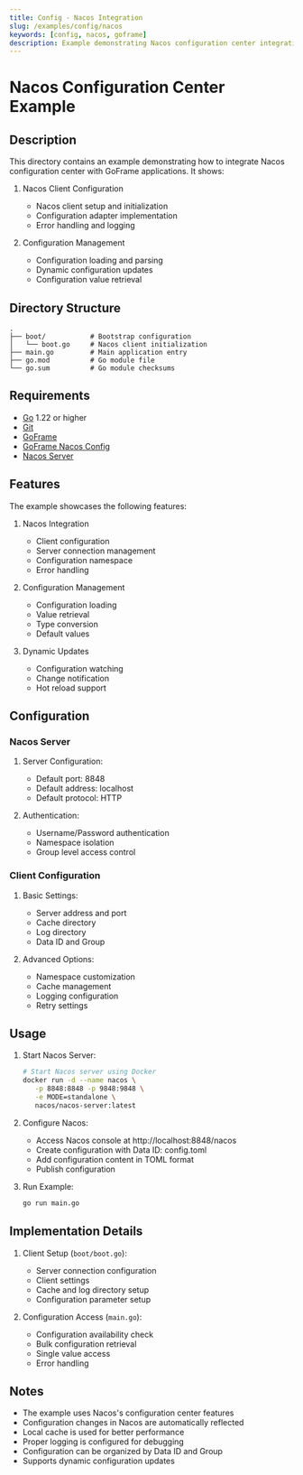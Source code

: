 ```yaml
---
title: Config - Nacos Integration
slug: /examples/config/nacos
keywords: [config, nacos, goframe]
description: Example demonstrating Nacos configuration center integration with GoFrame
---
```


# Nacos Configuration Center Example

## Description

This directory contains an example demonstrating how to integrate Nacos configuration center with GoFrame applications. It shows:

1. Nacos Client Configuration
   - Nacos client setup and initialization
   - Configuration adapter implementation
   - Error handling and logging

2. Configuration Management
   - Configuration loading and parsing
   - Dynamic configuration updates
   - Configuration value retrieval

## Directory Structure

```
.
├── boot/           # Bootstrap configuration
│   └── boot.go     # Nacos client initialization
├── main.go         # Main application entry
├── go.mod          # Go module file
└── go.sum          # Go module checksums
```

## Requirements

- [Go](https://golang.org/dl/) 1.22 or higher
- [Git](https://git-scm.com/downloads)
- [GoFrame](https://goframe.org)
- [GoFrame Nacos Config](https://github.com/gogf/gf/tree/master/contrib/config/nacos)
- [Nacos Server](https://nacos.io/)

## Features

The example showcases the following features:

1. Nacos Integration
   - Client configuration
   - Server connection management
   - Configuration namespace
   - Error handling

2. Configuration Management
   - Configuration loading
   - Value retrieval
   - Type conversion
   - Default values

3. Dynamic Updates
   - Configuration watching
   - Change notification
   - Hot reload support

## Configuration

### Nacos Server
1. Server Configuration:
   - Default port: 8848
   - Default address: localhost
   - Default protocol: HTTP

2. Authentication:
   - Username/Password authentication
   - Namespace isolation
   - Group level access control

### Client Configuration
1. Basic Settings:
   - Server address and port
   - Cache directory
   - Log directory
   - Data ID and Group

2. Advanced Options:
   - Namespace customization
   - Cache management
   - Logging configuration
   - Retry settings

## Usage

1. Start Nacos Server:
   ```bash
   # Start Nacos server using Docker
   docker run -d --name nacos \
      -p 8848:8848 -p 9848:9848 \
      -e MODE=standalone \
      nacos/nacos-server:latest
   ```

2. Configure Nacos:
   - Access Nacos console at http://localhost:8848/nacos
   - Create configuration with Data ID: config.toml
   - Add configuration content in TOML format
   - Publish configuration

3. Run Example:
   ```bash
   go run main.go
   ```

## Implementation Details

1. Client Setup (`boot/boot.go`):
   - Server connection configuration
   - Client settings
   - Cache and log directory setup
   - Configuration parameter setup

2. Configuration Access (`main.go`):
   - Configuration availability check
   - Bulk configuration retrieval
   - Single value access
   - Error handling

## Notes

- The example uses Nacos's configuration center features
- Configuration changes in Nacos are automatically reflected
- Local cache is used for better performance
- Proper logging is configured for debugging
- Configuration can be organized by Data ID and Group
- Supports dynamic configuration updates
